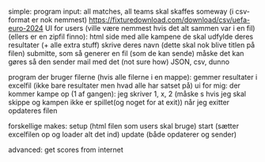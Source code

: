 simple:
program input: all matches, all teams
    skal skaffes someway (i csv-format er nok nemmest)
    https://fixturedownload.com/download/csv/uefa-euro-2024
UI for users (ville være nemmest hvis det alt sammen var i en fil) (ellers er en zipfil finno):
    html side med alle kampene
    de skal udfylde deres resultater (+ alle extra stuff)
    skrive deres navn (dette skal nok blive titlen på filen)
    submitte, som så generer en fil (som de kan sende)
        måske det kan gøres så den sender mail med det (not sure how)
        JSON, csv, dunno
        
program der bruger filerne (hvis alle filerne i en mappe):
    gemmer resultater i excelfil (ikke bare resultater men hvad alle har satset på)
    ui for mig: 
        der kommer kampe op (1 af gangen):
            jeg skriver 1, x, 2 (måske s hvis jeg skal skippe og kampen ikke er spillet(og noget for at exit))
            når jeg exitter opdateres filen
            
forskellige makes:
setup (html filen som users skal bruge)
start (sætter excelfilen op og loader alt det ind)
update (både opdaterer og sender)



advanced:
get scores from internet
